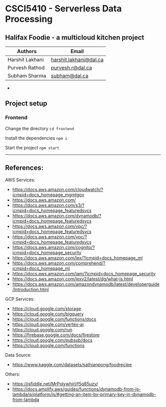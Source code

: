 # CSCI5410 - Serverless Data Processing

## Halifax Foodie - a multicloud kitchen project


| Authors         | Email                  |
| -----------     | -----------            |
| Harshit Lakhani | harshit.lakhani@dal.ca |
| Purvesh Rathod  | purvesh.r@dal.ca       |
| Subham Sharma   | subham@dal.ca          |


-
## Project setup  

### Frontend  

Change the directory `cd frontend`

Install the dependencies `npm i`

Start the project `npm start`

---


## References:

AWS Services:

- https://docs.aws.amazon.com/cloudwatch/?icmpid=docs_homepage_mgmtgov
- https://docs.aws.amazon.com/
- https://docs.aws.amazon.com/s3/?icmpid=docs_homepage_featuredsvcs
- https://docs.aws.amazon.com/dynamodb/?icmpid=docs_homepage_featuredsvcs
- https://docs.aws.amazon.com/vpc/?icmpid=docs_homepage_featuredsvcs
- https://docs.aws.amazon.com/vpc/?icmpid=docs_homepage_featuredsvcs
- https://docs.aws.amazon.com/cognito/?icmpid=docs_homepage_security
- https://docs.aws.amazon.com/lex/?icmpid=docs_homepage_ml
- https://docs.aws.amazon.com/comprehend/?icmpid=docs_homepage_ml
- https://docs.aws.amazon.com/iam/?icmpid=docs_homepage_security
- https://docs.aws.amazon.com/lexv2/latest/dg/what-is.html
- https://docs.aws.amazon.com/amazondynamodb/latest/developerguide/Introduction.html

GCP Services:

- https://cloud.google.com/storage
- https://cloud.google.com/bigquery
- https://cloud.google.com/functions/docs
- https://cloud.google.com/vertex-ai
- https://cloud.google.com/run
- https://firebase.google.com/docs/firestore
- https://cloud.google.com/pubsub/docs
- https://cloud.google.com/functions

Data Source:

- https://www.kaggle.com/datasets/sathianpong/foodrecipe

Others:

- https://jsfiddle.net/MrPolywhirl/f5q85uzy/
- https://docs.amplify.aws/guides/functions/dynamodb-from-js-lambda/q/platform/js/#getting-an-item-by-primary-key-in-dynamodb-from-lambda